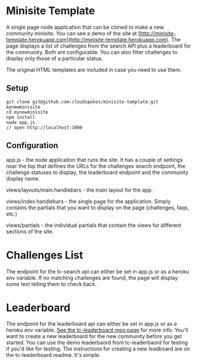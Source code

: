 # Minisite Template

A single page node application that can be cloned to make a new community minisite. You can see a demo of the site at [http://minisite-template.herokuapp.com](http://minisite-template.herokuapp.com). The page displays a list of challenges from the search API plus a leaderboard for the community. Both are configurable. You can also filter challenges to display only those of a particular status.

The original HTML templates are included in case you need to use them.

## Setup

    git clone git@github.com:cloudspokes/minisite-template.git mynewminisite
    cd mynewminisite
    npm install
    node app.js
    // open http://localhost:3000

## Configuration

app.js - the node application that runs the site. It has a couple of settings near the top that defines the URLs for the challenges search endpoint, the challenge statuses to display, the leaderboard endpoint and the community display name.

views/layouts/main.handlebars - the main layout for the app.

views/index.handlebars - the single page for the application. Simply contains the partials that you want to display on the page (challenges, faqs, etc.)

views/partials - the individual partials that contain the views for different sections of the site.

# Challenges List

The endpoint for the tc-search api can either be set in app.js or as a heroku env variable. If no matching challenges are found, the page will display some text telling them to check back.

# Leaderboard

The endpoint for the leaderboard api can either be set in app.js or as a heroku env variable. [See the tc-leaderboard repo page](https://github.com/cloudspokes/tc-leaderboard) for more info. You'll want to create a new leaderboard for the new community before you get started. You can use the demo leaderbaord from tc-leaderbaord for testing if you'd like for testing. The instructions for creating a new leadboard are on the tc-leaderboard readme. It's simple.
